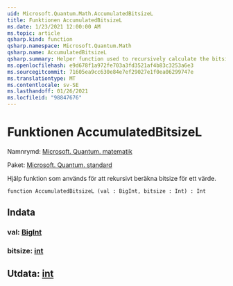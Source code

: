 ```yaml
---
uid: Microsoft.Quantum.Math.AccumulatedBitsizeL
title: Funktionen AccumulatedBitsizeL
ms.date: 1/23/2021 12:00:00 AM
ms.topic: article
qsharp.kind: function
qsharp.namespace: Microsoft.Quantum.Math
qsharp.name: AccumulatedBitsizeL
qsharp.summary: Helper function used to recursively calculate the bitsize of a value.
ms.openlocfilehash: e9d678f1a972fe703a3fd3521af4b83c3253a6e3
ms.sourcegitcommit: 71605ea9cc630e84e7ef29027e1f0ea06299747e
ms.translationtype: MT
ms.contentlocale: sv-SE
ms.lasthandoff: 01/26/2021
ms.locfileid: "98847676"
---
```

# <a name="accumulatedbitsizel-function"></a>Funktionen AccumulatedBitsizeL

Namnrymd: [Microsoft. Quantum. matematik](xref:Microsoft.Quantum.Math)

Paket: [Microsoft. Quantum. standard](https://nuget.org/packages/Microsoft.Quantum.Standard)


Hjälp funktion som används för att rekursivt beräkna bitsize för ett värde.

```qsharp
function AccumulatedBitsizeL (val : BigInt, bitsize : Int) : Int
```


## <a name="input"></a>Indata

### <a name="val--bigint"></a>val: [BigInt](xref:microsoft.quantum.lang-ref.bigint)




### <a name="bitsize--int"></a>bitsize: [int](xref:microsoft.quantum.lang-ref.int)





## <a name="output--int"></a>Utdata: [int](xref:microsoft.quantum.lang-ref.int)

